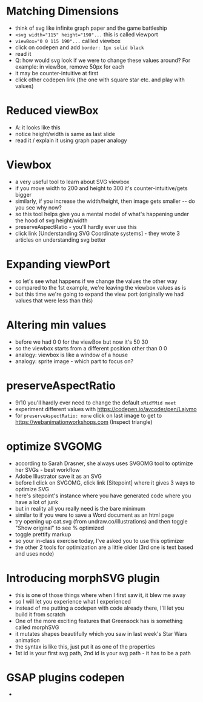 # Matching Dimensions

- think of svg like infinite graph paper and the game battleship
- `<svg width="115" height="190"...` this is called viewport
- `viewBox="0 0 115 190"...` callled viewbox
- click on codepen and add `border: 1px solid black`
- read it
- Q: how would svg look if we were to change these values around? For example: in viewBox, remove 50px for each
- it may be counter-intuitive at first
- click other codepen link (the one with square star etc. and play with values)

# Reduced viewBox

- A: it looks like this
- notice height/width is same as last slide
- read it / explain it using graph paper analogy

# Viewbox

- a very useful tool to learn about SVG viewbox
- if you move width to 200 and height to 300 it's counter-intuitive/gets bigger
- similarly, if you increase the width/height, then image gets smaller -- do you see why now?
- so this tool helps give you a mental model of what's happening under the hood of svg height/width
- preserveAspectRatio - you'll hardly ever use this
- click link [Understanding SVG Coordinate systems] - they wrote 3 articles on understanding svg better

# Expanding viewPort

- so let's see what happens if we change the values the other way
- compared to the 1st example, we're leaving the viewbox values as is
- but this time we're going to expand the view port (originally we had values that were less than this)

# Altering min values

- before we had 0 0 for the viewBox but now it's 50 30
- so the viewbox starts from a different position other than 0 0
- analogy: viewbox is like a window of a house
- analogy: sprite image - which part to focus on?

# preserveAspectRatio

- 9/10 you'll hardly ever need to change the default `xMidYMid meet`
- experiment different values with https://codepen.io/avcoder/pen/Lajvmo
- for `preserveAspectRatio: none` click on last image to get to https://webanimationworkshops.com (Inspect triangle)

# optimize SVGOMG

- according to Sarah Drasner, she always uses SVGOMG tool to optimize her SVGs - best workflow
- Adobe Illustrator save it as an SVG
- before I click on SVGOMG, click link [Sitepoint] where it gives 3 ways to optimize SVG
- here's sitepoint's instance where you have generated code where you have a lot of junk
- but in reality all you really need is the bare minimum
- similar to if you were to save a Word document as an html page
- try opening up cat.svg (from undraw.co/illustrations) and then toggle "Show original" to see % optimized
- toggle prettify markup
- so your in-class exercise today, I've asked you to use this optimizer
- the other 2 tools for optimization are a little older (3rd one is text based and uses node)

# Introducing morphSVG plugin

- this is one of those things where when I first saw it, it blew me away
- so I will let you experience what I experienced
- instead of me putting a codepen with code already there, I'll let you build it from scratch
- One of the more exciting features that Greensock has is something called morphSVG
- it mutates shapes beautifully which you saw in last week's Star Wars animation
- the syntax is like this, just put it as one of the properties
- 1st id is your first svg path, 2nd id is your svg path - it has to be a path

# GSAP plugins codepen

-
